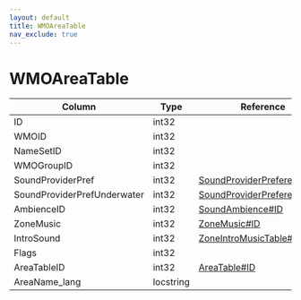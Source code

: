 ```yaml
---
layout: default
title: WMOAreaTable
nav_exclude: true
---
```

# WMOAreaTable

| Column | Type | Reference | Comment |
|--------|------|-----------|---------|
|ID|int32|||
|WMOID|int32|||
|NameSetID|int32|||
|WMOGroupID|int32|||
|SoundProviderPref|int32|[SoundProviderPreferences#ID](SoundProviderPreferences)||
|SoundProviderPrefUnderwater|int32|[SoundProviderPreferences#ID](SoundProviderPreferences)||
|AmbienceID|int32|[SoundAmbience#ID](SoundAmbience)||
|ZoneMusic|int32|[ZoneMusic#ID](ZoneMusic)||
|IntroSound|int32|[ZoneIntroMusicTable#ID](ZoneIntroMusicTable)||
|Flags|int32|||
|AreaTableID|int32|[AreaTable#ID](AreaTable)||
|AreaName_lang|locstring|||
